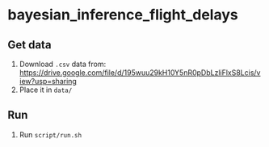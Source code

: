 # bayesian_inference_flight_delays

## Get data
1. Download `.csv` data from: https://drive.google.com/file/d/195wuu29kH10Y5nR0pDbLzliFlxS8Lcis/view?usp=sharing
2. Place it in `data/`

## Run
1. Run `script/run.sh`
